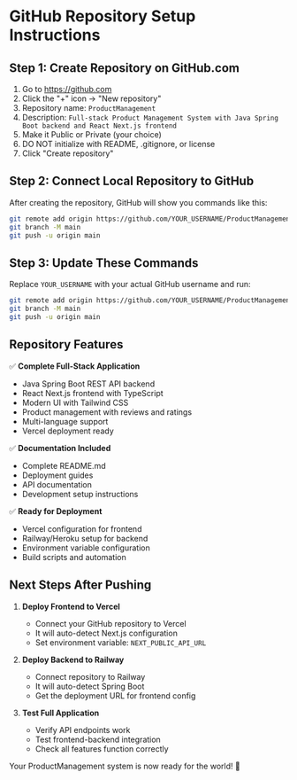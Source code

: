 # GitHub Repository Setup Instructions

## Step 1: Create Repository on GitHub.com

1. Go to https://github.com
2. Click the "+" icon → "New repository"
3. Repository name: `ProductManagement`
4. Description: `Full-stack Product Management System with Java Spring Boot backend and React Next.js frontend`
5. Make it Public or Private (your choice)
6. DO NOT initialize with README, .gitignore, or license
7. Click "Create repository"

## Step 2: Connect Local Repository to GitHub

After creating the repository, GitHub will show you commands like this:

```bash
git remote add origin https://github.com/YOUR_USERNAME/ProductManagement.git
git branch -M main
git push -u origin main
```

## Step 3: Update These Commands

Replace `YOUR_USERNAME` with your actual GitHub username and run:

```bash
git remote add origin https://github.com/YOUR_USERNAME/ProductManagement.git
git branch -M main
git push -u origin main
```

## Repository Features

✅ **Complete Full-Stack Application**
- Java Spring Boot REST API backend
- React Next.js frontend with TypeScript
- Modern UI with Tailwind CSS
- Product management with reviews and ratings
- Multi-language support
- Vercel deployment ready

✅ **Documentation Included**
- Complete README.md
- Deployment guides
- API documentation
- Development setup instructions

✅ **Ready for Deployment**
- Vercel configuration for frontend
- Railway/Heroku setup for backend
- Environment variable configuration
- Build scripts and automation

## Next Steps After Pushing

1. **Deploy Frontend to Vercel**
   - Connect your GitHub repository to Vercel
   - It will auto-detect Next.js configuration
   - Set environment variable: `NEXT_PUBLIC_API_URL`

2. **Deploy Backend to Railway**
   - Connect repository to Railway
   - It will auto-detect Spring Boot
   - Get the deployment URL for frontend config

3. **Test Full Application**
   - Verify API endpoints work
   - Test frontend-backend integration
   - Check all features function correctly

Your ProductManagement system is now ready for the world! 🚀
